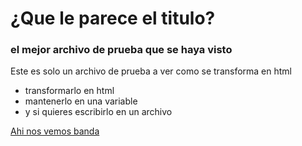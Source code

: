 # ¿Que le parece el titulo?

### el mejor archivo de prueba que se haya visto

Este es solo un archivo de prueba a ver como se transforma en html

* transformarlo en html
* mantenerlo en una variable
* y si quieres escribirlo en un archivo

[Ahi nos vemos banda](http://kbrown.xyz)
